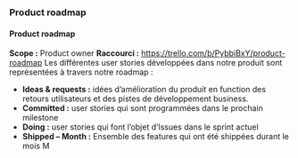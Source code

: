 ### Product roadmap
#### Product roadmap
**Scope :** Product owner
**Raccourci :** https://trello.com/b/PybbiBxY/product-roadmap
Les différentes user stories développées dans notre produit sont représentées à travers notre roadmap : 

- **Ideas & requests :** idées d’amélioration du produit en function des retours utilisateurs et des pistes de développement business.
- **Committed :** user stories qui sont programmées dans le prochain milestone
- **Doing :** user stories qui font l’objet d’Issues dans le sprint actuel
- **Shipped – Month :** Ensemble des features qui ont été shippées durant le mois M
